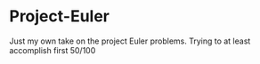 # Project-Euler
Just my own take on the project Euler problems. Trying to at least accomplish first 50/100
